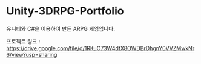# Unity-3DRPG-Portfolio


유니티와 C#을 이용하여 만든 ARPG 게임입니다.

프로젝트 링크 : https://drive.google.com/file/d/1RKuO73W4dtX8OWDBrDhgnY0VVZMwkNr6/view?usp=sharing
